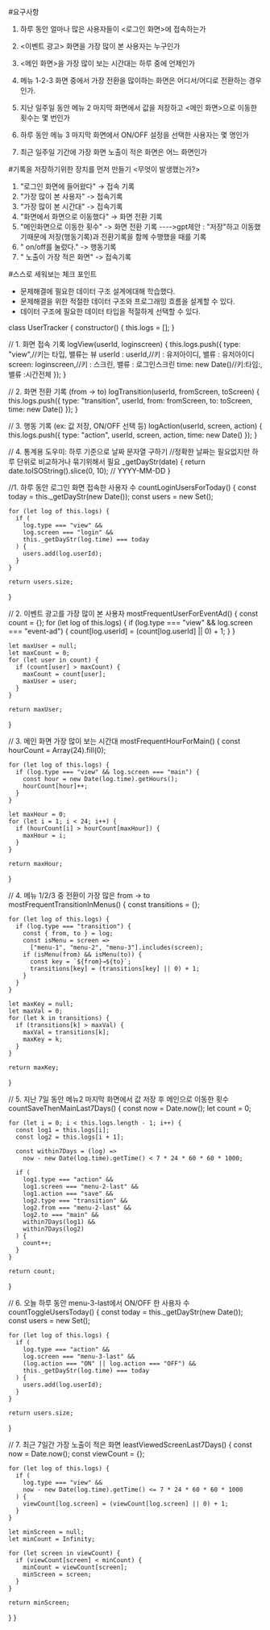 #요구사항

1. 하루 동안 얼마나 많은 사용자들이 <로그인 화면>에 접속하는가

2. <이벤트 광고> 화면을 가장 많이 본 사용자는 누구인가

3. <메인 화면>을 가장 많이 보는 시간대는 하루 중에 언제인가

4. 메뉴 1-2-3 화면 중에서 가장 전환을 많이하는 화면은 어디서/어디로 전환하는 경우인가.

5. 지난 일주일 동안 메뉴 2 마지막 화면에서 값을 저장하고 <메인 화면>으로 이동한 횟수는 몇 번인가

6. 하루 동안 메뉴 3 마지막 화면에서 ON/OFF 설정을 선택한 사용자는 몇 명인가

7. 최근 일주일 기간에 가장 화면 노출이 적은 화면은 어느 화면인가

#기록을 저장하기위한 장치를 먼저 만들기
<무엇이 발생했는가?>
1. "로그인 화면에 들어왔다" → 접속 기록
2. "가장 많이 본 사용자" -> 접속기록
3. "가장 많이 본 시간대" -> 접속기록
4. "화면에서 화면으로 이동했다" → 화면 전환 기록
5. "메인화면으로 이동한 횟수" -> 화면 전환 기록
---->gpt제안 : "저장"하고 이동했기때문에 저장(행동기록)과 전환기록을 함께 수행했을 때를 기록
6. " on/off를 눌렀다." -> 행동기록
7. " 노출이 가장 적은 화면" -> 접속기록

#스스로 세워보는 체크 포인트
- 문제해결에 필요한 데이터 구조 설계에대해 학습했다.
- 문제해결을 위한 적절한 데이터 구조와 프로그래밍 흐름을 설계할 수 있다.
- 데이터 구조에 필요한 데이터 타입을 적절하게 선택할 수 있다.


class UserTracker {
  constructor() {
    this.logs = [];
  }

// 1. 화면 접속 기록
  logView(userId, loginscreen) {
    this.logs.push({
      type: "view",//키는 타입, 밸류는 뷰
      userId : userId,//키 : 유저아이디, 밸류 : 유저아이디
      screen: loginscreen,//키 : 스크린, 밸류 : 로그인스크린
      time: new Date()//키:타임:,밸류 :시간전체
    });
  }

  // 2. 화면 전환 기록 (from → to)
  logTransition(userId, fromScreen, toScreen) {
    this.logs.push({
      type: "transition",
      userId,
      from: fromScreen,
      to: toScreen,
      time: new Date()
    });
  }

  // 3. 행동 기록 (ex: 값 저장, ON/OFF 선택 등)
  logAction(userId, screen, action) {
    this.logs.push({
      type: "action",
      userId,
      screen,
      action,
      time: new Date()
    });
  }

  // 4. 통계용 도우미: 하루 기준으로 날짜 문자열 구하기
  //정확한 날짜는 필요없지만 하루 단위로 비교하거나 묶기위해서 필요
  _getDayStr(date) {
    return date.toISOString().slice(0, 10); // YYYY-MM-DD
  }

  //1. 하루 동안 로그인 화면 접속한 사용자 수
  countLoginUsersForToday() {
    const today = this._getDayStr(new Date());
    const users = new Set();

    for (let log of this.logs) {
      if (
        log.type === "view" &&
        log.screen === "login" &&
        this._getDayStr(log.time) === today
      ) {
        users.add(log.userId);
      }
    }

    return users.size;
  }

  // 2. 이벤트 광고를 가장 많이 본 사용자
  mostFrequentUserForEventAd() {
    const count = {};
    for (let log of this.logs) {
      if (log.type === "view" && log.screen === "event-ad") {
        count[log.userId] = (count[log.userId] || 0) + 1;
      }
    }

    let maxUser = null;
    let maxCount = 0;
    for (let user in count) {
      if (count[user] > maxCount) {
        maxCount = count[user];
        maxUser = user;
      }
    }

    return maxUser;
  }

  // 3. 메인 화면 가장 많이 보는 시간대
  mostFrequentHourForMain() {
    const hourCount = Array(24).fill(0);

    for (let log of this.logs) {
      if (log.type === "view" && log.screen === "main") {
        const hour = new Date(log.time).getHours();
        hourCount[hour]++;
      }
    }

    let maxHour = 0;
    for (let i = 1; i < 24; i++) {
      if (hourCount[i] > hourCount[maxHour]) {
        maxHour = i;
      }
    }

    return maxHour;
  }

  // 4. 메뉴 1/2/3 중 전환이 가장 많은 from → to
  mostFrequentTransitionInMenus() {
    const transitions = {};

    for (let log of this.logs) {
      if (log.type === "transition") {
        const { from, to } = log;
        const isMenu = screen =>
          ["menu-1", "menu-2", "menu-3"].includes(screen);
        if (isMenu(from) && isMenu(to)) {
          const key = `${from}→${to}`;
          transitions[key] = (transitions[key] || 0) + 1;
        }
      }
    }

    let maxKey = null;
    let maxVal = 0;
    for (let k in transitions) {
      if (transitions[k] > maxVal) {
        maxVal = transitions[k];
        maxKey = k;
      }
    }

    return maxKey;
  }

  // 5. 지난 7일 동안 메뉴2 마지막 화면에서 값 저장 후 메인으로 이동한 횟수
  countSaveThenMainLast7Days() {
    const now = Date.now();
    let count = 0;

    for (let i = 0; i < this.logs.length - 1; i++) {
      const log1 = this.logs[i];
      const log2 = this.logs[i + 1];

      const within7Days = (log) =>
        now - new Date(log.time).getTime() < 7 * 24 * 60 * 60 * 1000;

      if (
        log1.type === "action" &&
        log1.screen === "menu-2-last" &&
        log1.action === "save" &&
        log2.type === "transition" &&
        log2.from === "menu-2-last" &&
        log2.to === "main" &&
        within7Days(log1) &&
        within7Days(log2)
      ) {
        count++;
      }
    }

    return count;
  }

  // 6. 오늘 하루 동안 menu-3-last에서 ON/OFF 한 사용자 수
  countToggleUsersToday() {
    const today = this._getDayStr(new Date());
    const users = new Set();

    for (let log of this.logs) {
      if (
        log.type === "action" &&
        log.screen === "menu-3-last" &&
        (log.action === "ON" || log.action === "OFF") &&
        this._getDayStr(log.time) === today
      ) {
        users.add(log.userId);
      }
    }

    return users.size;
  }

  // 7. 최근 7일간 가장 노출이 적은 화면
  leastViewedScreenLast7Days() {
    const now = Date.now();
    const viewCount = {};

    for (let log of this.logs) {
      if (
        log.type === "view" &&
        now - new Date(log.time).getTime() <= 7 * 24 * 60 * 60 * 1000
      ) {
        viewCount[log.screen] = (viewCount[log.screen] || 0) + 1;
      }
    }

    let minScreen = null;
    let minCount = Infinity;

    for (let screen in viewCount) {
      if (viewCount[screen] < minCount) {
        minCount = viewCount[screen];
        minScreen = screen;
      }
    }

    return minScreen;
  }
}
